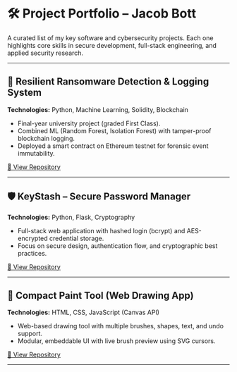 # 🛠️ Project Portfolio – Jacob Bott

A curated list of my key software and cybersecurity projects. Each one highlights core skills in secure development, full-stack engineering, and applied security research.

---

## 🔐 Resilient Ransomware Detection & Logging System  
**Technologies:** Python, Machine Learning, Solidity, Blockchain  
- Final-year university project (graded First Class).  
- Combined ML (Random Forest, Isolation Forest) with tamper-proof blockchain logging.  
- Deployed a smart contract on Ethereum testnet for forensic event immutability.

[🔗 View Repository](https://github.com/torob-stack/ransomware-detection-ml-blockchain)

---

## 🛡 KeyStash – Secure Password Manager  
**Technologies:** Python, Flask, Cryptography  
- Full-stack web application with hashed login (bcrypt) and AES-encrypted credential storage.  
- Focus on secure design, authentication flow, and cryptographic best practices.

[🔗 View Repository](https://github.com/torob-stack/KeyStash)

---

## 🎨 Compact Paint Tool (Web Drawing App)  
**Technologies:** HTML, CSS, JavaScript (Canvas API)  
- Web-based drawing tool with multiple brushes, shapes, text, and undo support.  
- Modular, embeddable UI with live brush preview using SVG cursors.

[🔗 View Repository](https://github.com/torob-stack/paint-widget)

---
